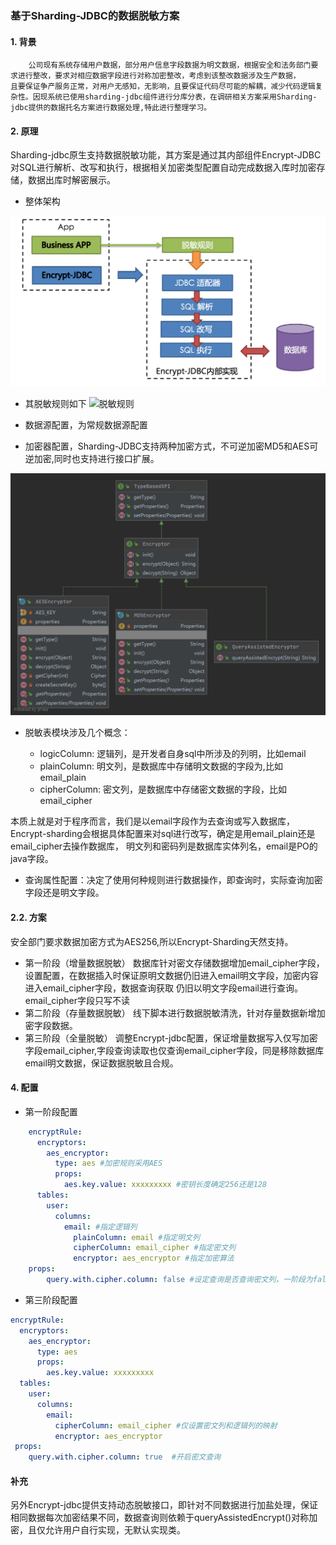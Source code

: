 ### 基于Sharding-JDBC的数据脱敏方案

#### 1. 背景

        公司现有系统存储用户数据，部分用户信息字段数据为明文数据，根据安全和法务部门要求进行整改，要求对相应数据字段进行对称加密整改，考虑到该整改数据涉及生产数据，
    且要保证争产服务正常，对用户无感知，无影响，且要保证代码尽可能的解耦，减少代码逻辑复杂性。因现系统已使用sharding-jdbc组件进行分库分表，在调研相关方案采用Sharding-jdbc提供的数据托名方案进行数据处理,特此进行整理学习。

#### 2. 原理

   Sharding-jdbc原生支持数据脱敏功能，其方案是通过其内部组件Encrypt-JDBC对SQL进行解析、改写和执行，根据相关加密类型配置自动完成数据入库时加密存储，数据出库时解密展示。
   
   - 整体架构 
    
    
   ![架构图](src/main/resources/image/encrypt/Sharding-design.png)
    
    
   - 其脱敏规则如下
    ![脱敏规则](src/)
    
    
   - 数据源配置，为常规数据源配置
   - 加密器配置，Sharding-JDBC支持两种加密方式，不可逆加密MD5和AES可逆加密,同时也支持进行接口扩展。
    
   ![加密器配置](src/main/resources/image/encrypt/encrypt-class.png)
   
   - 脱敏表模块涉及几个概念：
   
        - logicColumn: 逻辑列，是开发者自身sql中所涉及的列明，比如email
        - plainColumn: 明文列，是数据库中存储明文数据的字段为,比如email_plain
        - cipherColumn: 密文列，是数据库中存储密文数据的字段，比如email_cipher
   
   本质上就是对于程序而言，我们是以email字段作为去查询或写入数据库，Encrypt-sharding会根据具体配置来对sql进行改写，确定是用email_plain还是email_cipher去操作数据库，
   明文列和密码列是数据库实体列名，email是PO的java字段。
   - 查询属性配置：决定了使用何种规则进行数据操作，即查询时，实际查询加密字段还是明文字段。
    
#### 2.2. 方案


   安全部门要求数据加密方式为AES256,所以Encrypt-Sharding天然支持。
   - 第一阶段（增量数据脱敏）
        数据库针对密文存储数据增加email_cipher字段，设置配置，在数据插入时保证原明文数据仍旧进入email明文字段，加密内容进入email_cipher字段，数据查询获取
   仍旧以明文字段email进行查询。email_cipher字段只写不读
   - 第二阶段（存量数据脱敏）
   线下脚本进行数据脱敏清洗，针对存量数据新增加密字段数据。
   - 第三阶段（全量脱敏）
   调整Encrypt-jdbc配置，保证增量数据写入仅写加密字段email_cipher,字段查询读取也仅查询email_cipher字段，同是移除数据库email明文数据，保证数据脱敏且合规。 
#### 4. 配置

   - 第一阶段配置
```yaml
    encryptRule:
      encryptors:
        aes_encryptor:
          type: aes #加密规则采用AES
          props:
            aes.key.value: xxxxxxxxx #密钥长度确定256还是128
      tables:
        user:
          columns:
            email: #指定逻辑列
              plainColumn: email #指定明文列
              cipherColumn: email_cipher #指定密文列
              encryptor: aes_encryptor #指定加密算法
    props:
        query.with.cipher.column: false #设定查询是否查询密文列，一阶段为false
``` 
    
   - 第三阶段配置
```yaml
encryptRule:
  encryptors:
    aes_encryptor:
      type: aes
      props:
        aes.key.value: xxxxxxxxx
  tables:
    user:
      columns:
        email: 
          cipherColumn: email_cipher #仅设置密文列和逻辑列的映射
          encryptor: aes_encryptor
 props:
    query.with.cipher.column: true  #开启密文查询
``` 

#### 补充

   另外Encrypt-jdbc提供支持动态脱敏接口，即针对不同数据进行加盐处理，保证相同数据每次加密结果不同，数据查询则依赖于queryAssistedEncrypt()对称加密，且仅允许用户自行实现，无默认实现类。